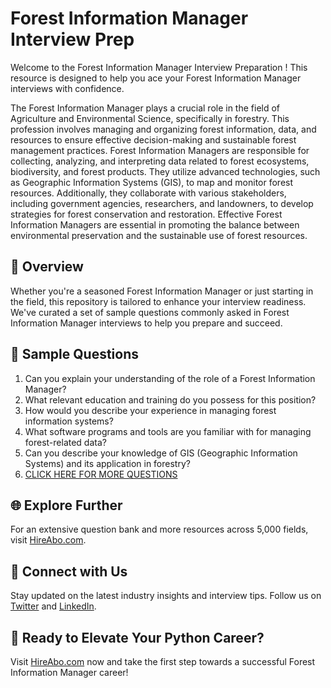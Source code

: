 # Forest Information Manager Interview Prep

Welcome to the Forest Information Manager Interview Preparation ! This resource is designed to help you ace your Forest Information Manager interviews with confidence.

The Forest Information Manager plays a crucial role in the field of Agriculture and Environmental Science, specifically in forestry. This profession involves managing and organizing forest information, data, and resources to ensure effective decision-making and sustainable forest management practices. Forest Information Managers are responsible for collecting, analyzing, and interpreting data related to forest ecosystems, biodiversity, and forest products. They utilize advanced technologies, such as Geographic Information Systems (GIS), to map and monitor forest resources. Additionally, they collaborate with various stakeholders, including government agencies, researchers, and landowners, to develop strategies for forest conservation and restoration. Effective Forest Information Managers are essential in promoting the balance between environmental preservation and the sustainable use of forest resources.

## 🚀 Overview

Whether you're a seasoned Forest Information Manager or just starting in the field, this repository is tailored to enhance your interview readiness. We've curated a set of sample questions commonly asked in Forest Information Manager interviews to help you prepare and succeed.

## 📝 Sample Questions

1. Can you explain your understanding of the role of a Forest Information Manager?
2. What relevant education and training do you possess for this position?
3. How would you describe your experience in managing forest information systems?
4. What software programs and tools are you familiar with for managing forest-related data?
5. Can you describe your knowledge of GIS (Geographic Information Systems) and its application in forestry?
6. [CLICK HERE FOR MORE QUESTIONS](https://hireabo.com/job/10_2_40/Forest%20Information%20Manager)

## 🌐 Explore Further

For an extensive question bank and more resources across 5,000 fields, visit [HireAbo.com](https://www.hireabo.com).

## 📱 Connect with Us

Stay updated on the latest industry insights and interview tips. Follow us on [Twitter](https://twitter.com/hireabo) and [LinkedIn](https://www.linkedin.com/in/hire-abo-3609972a8/).

## 🚀 Ready to Elevate Your Python Career?

Visit [HireAbo.com](https://www.hireabo.com) now and take the first step towards a successful Forest Information Manager career!